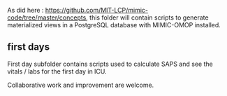 As did here : https://github.com/MIT-LCP/mimic-code/tree/master/concepts, 
this folder will contain scripts to generate materialized views in a PostgreSQL database with MIMIC-OMOP installed.

## first days

First day subfolder contains scripts used to calculate SAPS and see the vitals / labs for the first day in ICU.

Collaborative work and improvement are welcome.
